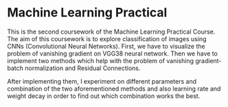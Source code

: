 # Machine Learning Practical

This is the second coursework of the Machine Learning Practical Course. The aim of this coursework is to explore classification of images using CNNs (Convolutional Neural Networks). First, we have to visualize the problem of vanishing gradient on VGG38 neural network. Then we have to implement two methods which help with the problem of vanishing gradient- batch normalization and Residual Connections. 

After implementing them, I experiment on different parameters and combination of the two aforementioned methods and also learning rate and weight decay in order to find out which combination works the best. 

